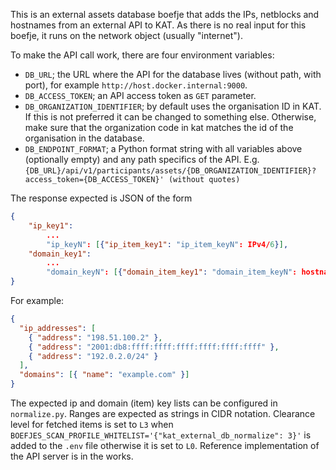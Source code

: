 This is an external assets database boefje that adds the IPs, netblocks and hostnames from an external API to KAT. As there is no real input for this boefje, it runs on the network object (usually "internet").

To make the API call work, there are four environment variables:

- `DB_URL`; the URL where the API for the database lives (without path, with port), for example `http://host.docker.internal:9000`.
- `DB_ACCESS_TOKEN`; an API access token as `GET` parameter.
- `DB_ORGANIZATION_IDENTIFIER`; by default uses the organisation ID in KAT. If this is not preferred it can be changed to something else. Otherwise, make sure that the organization code in kat matches the id of the organisation in the database.
- `DB_ENDPOINT_FORMAT`; a Python format string with all variables above (optionally empty) and any path specifics of the API. E.g. `{DB_URL}/api/v1/participants/assets/{DB_ORGANIZATION_IDENTIFIER}?access_token={DB_ACCESS_TOKEN}' (without quotes)`

The response expected is JSON of the form

```json
{
    "ip_key1":
        ...
        "ip_keyN": [{"ip_item_key1": "ip_item_keyN": IPv4/6}],
    "domain_key1":
        ...
        "domain_keyN": [{"domain_item_key1": "domain_item_keyN": hostname}]
}
```

For example:

```json
{
  "ip_addresses": [
    { "address": "198.51.100.2" },
    { "address": "2001:db8:ffff:ffff:ffff:ffff:ffff:ffff" },
    { "address": "192.0.2.0/24" }
  ],
  "domains": [{ "name": "example.com" }]
}
```

The expected ip and domain (item) key lists can be configured in `normalize.py`. Ranges are expected as strings in CIDR notation. Clearance level for fetched items is set to `L3` when `BOEFJES_SCAN_PROFILE_WHITELIST='{"kat_external_db_normalize": 3}'` is added to the `.env` file otherwise it is set to `L0`. Reference implementation of the API server is in the works.
